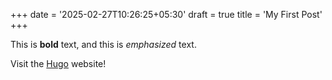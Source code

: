 +++
date = '2025-02-27T10:26:25+05:30'
draft = true
title = 'My First Post'
+++


This is **bold** text, and this is *emphasized* text.

Visit the [Hugo](https://gohugo.io) website!